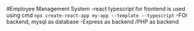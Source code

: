 #Employee Management System
-react typescript for frontend is used using cmd 
`npx create-react-app my-app --template --typescript`
-FOr backend, mysql as database
-Express as backend /PHP as backend 